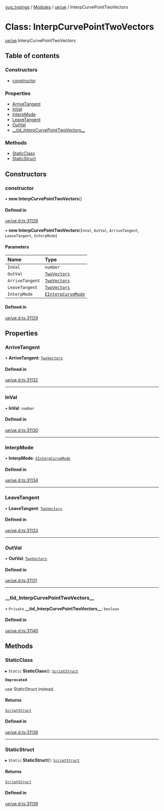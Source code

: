 [yug_typings](../README.md) / [Modules](../modules.md) / [ue/ue](../modules/ue_ue.md) / InterpCurvePointTwoVectors

# Class: InterpCurvePointTwoVectors

[ue/ue](../modules/ue_ue.md).InterpCurvePointTwoVectors

## Table of contents

### Constructors

- [constructor](ue_ue.InterpCurvePointTwoVectors.md#constructor)

### Properties

- [ArriveTangent](ue_ue.InterpCurvePointTwoVectors.md#arrivetangent)
- [InVal](ue_ue.InterpCurvePointTwoVectors.md#inval)
- [InterpMode](ue_ue.InterpCurvePointTwoVectors.md#interpmode)
- [LeaveTangent](ue_ue.InterpCurvePointTwoVectors.md#leavetangent)
- [OutVal](ue_ue.InterpCurvePointTwoVectors.md#outval)
- [\_\_tid\_InterpCurvePointTwoVectors\_\_](ue_ue.InterpCurvePointTwoVectors.md#__tid_interpcurvepointtwovectors__)

### Methods

- [StaticClass](ue_ue.InterpCurvePointTwoVectors.md#staticclass)
- [StaticStruct](ue_ue.InterpCurvePointTwoVectors.md#staticstruct)

## Constructors

### constructor

• **new InterpCurvePointTwoVectors**()

#### Defined in

[ue/ue.d.ts:31128](https://github.com/YugMetaverse/yug_typings/blob/b7d9b19/ue/ue.d.ts#L31128)

• **new InterpCurvePointTwoVectors**(`InVal`, `OutVal`, `ArriveTangent`, `LeaveTangent`, `InterpMode`)

#### Parameters

| Name | Type |
| :------ | :------ |
| `InVal` | `number` |
| `OutVal` | [`TwoVectors`](ue_ue.TwoVectors.md) |
| `ArriveTangent` | [`TwoVectors`](ue_ue.TwoVectors.md) |
| `LeaveTangent` | [`TwoVectors`](ue_ue.TwoVectors.md) |
| `InterpMode` | [`EInterpCurveMode`](../enums/ue_ue.EInterpCurveMode.md) |

#### Defined in

[ue/ue.d.ts:31129](https://github.com/YugMetaverse/yug_typings/blob/b7d9b19/ue/ue.d.ts#L31129)

## Properties

### ArriveTangent

• **ArriveTangent**: [`TwoVectors`](ue_ue.TwoVectors.md)

#### Defined in

[ue/ue.d.ts:31132](https://github.com/YugMetaverse/yug_typings/blob/b7d9b19/ue/ue.d.ts#L31132)

___

### InVal

• **InVal**: `number`

#### Defined in

[ue/ue.d.ts:31130](https://github.com/YugMetaverse/yug_typings/blob/b7d9b19/ue/ue.d.ts#L31130)

___

### InterpMode

• **InterpMode**: [`EInterpCurveMode`](../enums/ue_ue.EInterpCurveMode.md)

#### Defined in

[ue/ue.d.ts:31134](https://github.com/YugMetaverse/yug_typings/blob/b7d9b19/ue/ue.d.ts#L31134)

___

### LeaveTangent

• **LeaveTangent**: [`TwoVectors`](ue_ue.TwoVectors.md)

#### Defined in

[ue/ue.d.ts:31133](https://github.com/YugMetaverse/yug_typings/blob/b7d9b19/ue/ue.d.ts#L31133)

___

### OutVal

• **OutVal**: [`TwoVectors`](ue_ue.TwoVectors.md)

#### Defined in

[ue/ue.d.ts:31131](https://github.com/YugMetaverse/yug_typings/blob/b7d9b19/ue/ue.d.ts#L31131)

___

### \_\_tid\_InterpCurvePointTwoVectors\_\_

• `Private` **\_\_tid\_InterpCurvePointTwoVectors\_\_**: `boolean`

#### Defined in

[ue/ue.d.ts:31140](https://github.com/YugMetaverse/yug_typings/blob/b7d9b19/ue/ue.d.ts#L31140)

## Methods

### StaticClass

▸ `Static` **StaticClass**(): [`ScriptStruct`](ue_ue.ScriptStruct.md)

**`Deprecated`**

use StaticStruct instead.

#### Returns

[`ScriptStruct`](ue_ue.ScriptStruct.md)

#### Defined in

[ue/ue.d.ts:31138](https://github.com/YugMetaverse/yug_typings/blob/b7d9b19/ue/ue.d.ts#L31138)

___

### StaticStruct

▸ `Static` **StaticStruct**(): [`ScriptStruct`](ue_ue.ScriptStruct.md)

#### Returns

[`ScriptStruct`](ue_ue.ScriptStruct.md)

#### Defined in

[ue/ue.d.ts:31139](https://github.com/YugMetaverse/yug_typings/blob/b7d9b19/ue/ue.d.ts#L31139)
